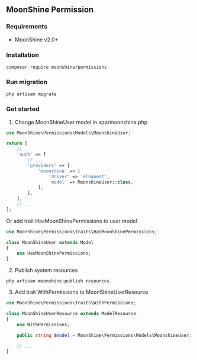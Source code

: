 ## MoonShine Permission

### Requirements

- MoonShine v2.0+

### Installation

```shell
composer require moonshine/permissions
```
### Run migration
```shell
php artisan migrate
```

### Get started

1. Change MoonShineUser model in app/moonshine.php

```php
use MoonShine\Permissions\Models\MoonshineUser;

return [
    // ...
    'auth' => [
        // ...
        'providers' => [
            'moonshine' => [
                'driver' => 'eloquent',
                'model' => MoonshineUser::class,
            ],
        ],
    ],
    // ...
];
```

Or add trait HasMoonShinePermissions to user model

```php
use MoonShine\Permissions\Traits\HasMoonShinePermissions;

class MoonShineUser extends Model
{
    use HasMoonShinePermissions;
}
```

2. Publish system resources

```shell
php artisan moonshine:publish resources
````

3. Add trait WithPermissions to MoonShineUserResource

```php
use MoonShine\Permissions\Traits\WithPermissions;

class MoonShineUserResource extends ModelResource
{
    use WithPermissions;

    public string $model = MoonShine\Permissions\Models\MoonshineUser::class;

    // ...
}
```

